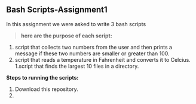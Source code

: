 ## Bash Scripts-Assignment1

In this assignment we were asked to write 3 bash scripts

>**here are the purpose of each script:**
1. script that collects two numbers from the user and then
prints a message if these two numbers are smaller or greater than 100.  
1. script that reads a temperature in Fahrenheit and converts
it to Celcius.  
1.script that finds the largest 10 files in a directory.

**Steps to running the scripts:**
1. Download this repository.
1. 

